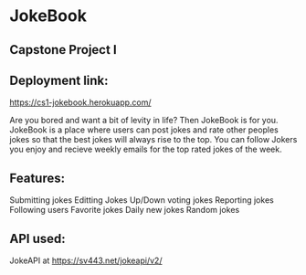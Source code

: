 # JokeBook

## Capstone Project I 

## Deployment link: 
https://cs1-jokebook.herokuapp.com/

Are you bored and want a bit of levity in life? Then JokeBook is for you. JokeBook is a place where users can post jokes and rate other peoples jokes so that the best jokes will always rise to the top. You can follow Jokers you enjoy and recieve weekly emails for the top rated jokes of the week. 

## Features:
Submitting jokes
Editting Jokes
Up/Down voting jokes
Reporting jokes
Following users
Favorite jokes
Daily new jokes
Random jokes

## API used:
JokeAPI at https://sv443.net/jokeapi/v2/